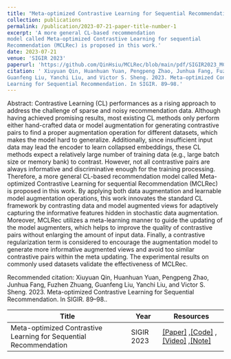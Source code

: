 ```yaml
---
title: "Meta-optimized Contrastive Learning for Sequential Recommendation"
collection: publications
permalink: /publication/2023-07-21-paper-title-number-1
excerpt: 'A more general CL-based recommendation
model called Meta-optimized Contrastive Learning for sequential
Recommendation (MCLRec) is proposed in this work.'
date: 2023-07-21
venue: 'SIGIR 2023'
paperurl: 'https://github.com/QinHsiu/MCLRec/blob/main/pdf/SIGIR2023_MCLRec.pdf'
citation: ' Xiuyuan Qin, Huanhuan Yuan, Pengpeng Zhao, Junhua Fang, Fuzhen Zhuang,
Guanfeng Liu, Yanchi Liu, and Victor S. Sheng. 2023. Meta-optimized Contrastive
Learning for Sequential Recommendation. In SIGIR. 89–98.'
---
```


Abstract: Contrastive Learning (CL) performances as a rising approach to address the challenge of sparse and noisy recommendation data. Although having achieved promising results, most existing CL methods only perform either hand-crafted data or model augmentation for generating contrastive pairs to find a proper augmentation operation for different datasets, which makes the model hard to generalize. Additionally, since insufficient input data may lead the encoder to learn collapsed embeddings, these CL methods expect a relatively large number of training data (e.g., large batch size or memory bank) to contrast. However, not all contrastive pairs are always informative and discriminative enough for the training processing. Therefore, a more general CL-based recommendation model called Meta-optimized Contrastive Learning for sequential Recommendation (MCLRec) is proposed in this work. By applying both data augmentation and learnable model augmentation operations, this work innovates the standard CL framework by contrasting data and model augmented views for adaptively capturing the informative features hidden in stochastic data augmentation. Moreover, MCLRec utilizes a meta-learning manner to guide the updating of the model augmenters, which helps to improve the quality of contrastive pairs without enlarging the amount of input data. Finally, a contrastive regularization term is considered to encourage the augmentation model to generate more informative augmented views and avoid too similar contrastive pairs within the meta updating. The experimental results on commonly used datasets validate the effectiveness of MCLRec.

Recommended citation: Xiuyuan Qin, Huanhuan Yuan, Pengpeng Zhao, Junhua Fang, Fuzhen Zhuang,
Guanfeng Liu, Yanchi Liu, and Victor S. Sheng. 2023. Meta-optimized Contrastive
Learning for Sequential Recommendation. In SIGIR. 89–98..

|Title|Year|Resources|
| ------- | ----- | ------ |
|Meta-optimized Contrastive Learning for Sequential Recommendation|SIGIR 2023|[[Paper]](https://github.com/QinHsiu/MCLRec/blob/main/pdf/SIGIR2023_MCLRec.pdf) ,[[Code]](https://github.com/QinHsiu/MCLRec) ,[[Video]](https://www.bilibili.com/video/BV1sa4y1F7Jb/?spm_id_from=333.999.list.card_archive.click) ,[[Note]](https://juejin.cn/post/7289662476730368060)|


